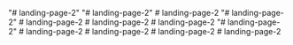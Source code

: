 "# landing-page-2" 
"# landing-page-2" 
#   l a n d i n g - p a g e - 2  
 "# landing-page-2" 
#   l a n d i n g - p a g e - 2  
 #   l a n d i n g - p a g e - 2  
 #   l a n d i n g - p a g e - 2  
 "# landing-page-2" 
#   l a n d i n g - p a g e - 2  
 #   l a n d i n g - p a g e - 2  
 #   l a n d i n g - p a g e - 2  
 #   l a n d i n g - p a g e - 2  
 